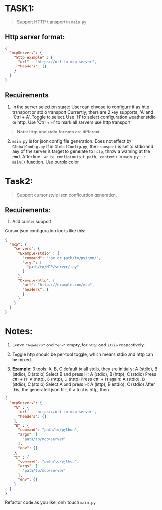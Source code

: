 # TASK1:
> Support HTTP transport in `main.py`

## Http server format:
```json
{
  "mcpServers": {
    "http example" : {
      "url" : "https://url-to-mcp-server",
      "headers": {}
    }
  }
}
```

## Requirements

1. In the server selection stage: User can choose to configure it as http transport or stdio transport
  Currently, there are 2 key supports, 'A' and 'Ctrl + A'. Toggle to select.
  Use 'H' to select configuration weather stdio or http. 
  Use 'Ctrl + H' to mark all servers use http transport
  > Note: Http and stdio formats are different.
2. `main.py` is for json config file generation. Does not effect by `GlobalConfig.py`
  If in `GlobalConfig.py`, the `transport` is set to stdio and any of the server is target to generate to `http`,
  throw a warning at the end. After line `_write_config(output_path, content)` in `main.py :: main()` function. 
  Use purple color

# Task2:

> Support cursor style json configurtion generation.

## Requirements:
1. Add cursor support

Cursor json configuration looks like this:
```json
{
  "mcp": {
    "servers": {
      "Example-stdio" : {
        "command": "npx or path/to/python/",
        "args": [
          "path/to/MCP/server/.py"
        ]
      },
      "Example-http": {
        "url": "https://example.com/mcp",
        "headers": {
        }
      }
    }
  }
}
```
# Notes:

1. Leave `"headers"` and `"env"` empty, for `http` and `stdio` respectively. 

2. Toggle http should be per-tool toggle, which means stdio and http can be mixed.

3. **Example:**
3 tools: A, B, C
default to all stdio, they are initially: A (stdio), B (stdio), C (stdio)
Select B and press H: A (stdio), B (http), C (stdio)
Press ctrl + H: A (http), B (http), C (http)
Press ctrl + H again: A (stdio), B (stdio), C (stdio)
Select A and press H: A (http), B (stdio), C (stdio)
After this, the generated json file, if a tool is http, then
```json
{
  "mcpServers": {
    "A" : {
      "url" : "https://url-to-mcp-server",
      "headers": {}
    },
    "B" : {
      "command": "path/to/python",
      "args": [
        "path/to/mcp/server"
      ],
      "env": {}
    },
    "C" : {
      "command": "path/to/python",
      "args": [
        "path/to/mcp/server"
      ],
      "env": {}
    }
  }
}
```

Refactor code as you like, only touch `main.py`